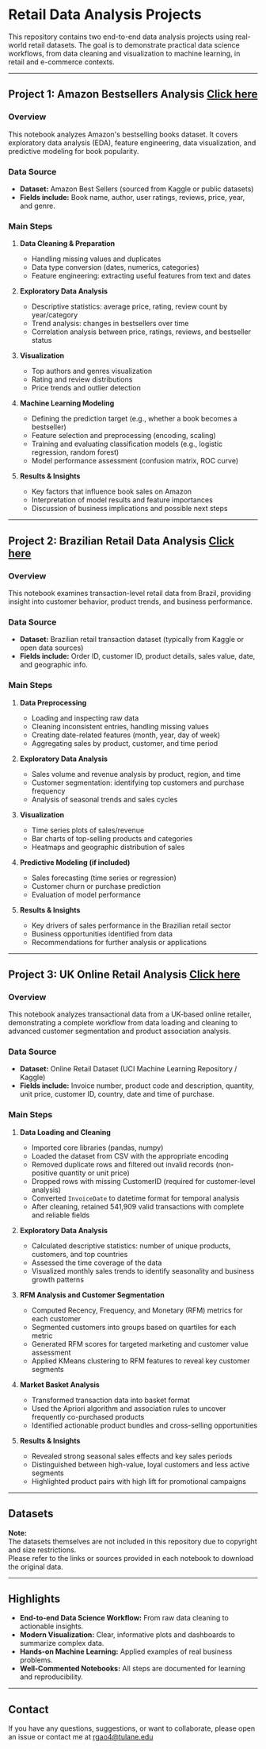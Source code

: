 # Retail Data Analysis Projects

This repository contains two end-to-end data analysis projects using real-world retail datasets. The goal is to demonstrate practical data science workflows, from data cleaning and visualization to machine learning, in retail and e-commerce contexts.

---

## Project 1: Amazon Bestsellers Analysis [Click here](02_amazon_bestseller.ipynb)


### Overview
This notebook analyzes Amazon's bestselling books dataset. It covers exploratory data analysis (EDA), feature engineering, data visualization, and predictive modeling for book popularity.

### Data Source
- **Dataset:** Amazon Best Sellers (sourced from Kaggle or public datasets)
- **Fields include:** Book name, author, user ratings, reviews, price, year, and genre.

### Main Steps

1. **Data Cleaning & Preparation**
    - Handling missing values and duplicates
    - Data type conversion (dates, numerics, categories)
    - Feature engineering: extracting useful features from text and dates

2. **Exploratory Data Analysis**
    - Descriptive statistics: average price, rating, review count by year/category
    - Trend analysis: changes in bestsellers over time
    - Correlation analysis between price, ratings, reviews, and bestseller status

3. **Visualization**
    - Top authors and genres visualization
    - Rating and review distributions
    - Price trends and outlier detection

4. **Machine Learning Modeling**
    - Defining the prediction target (e.g., whether a book becomes a bestseller)
    - Feature selection and preprocessing (encoding, scaling)
    - Training and evaluating classification models (e.g., logistic regression, random forest)
    - Model performance assessment (confusion matrix, ROC curve)

5. **Results & Insights**
    - Key factors that influence book sales on Amazon
    - Interpretation of model results and feature importances
    - Discussion of business implications and possible next steps

---

## Project 2: Brazilian Retail Data Analysis [Click here](01_Brazial_retail.ipynb)

### Overview
This notebook examines transaction-level retail data from Brazil, providing insight into customer behavior, product trends, and business performance.

### Data Source
- **Dataset:** Brazilian retail transaction dataset (typically from Kaggle or open data sources)
- **Fields include:** Order ID, customer ID, product details, sales value, date, and geographic info.

### Main Steps

1. **Data Preprocessing**
    - Loading and inspecting raw data
    - Cleaning inconsistent entries, handling missing values
    - Creating date-related features (month, year, day of week)
    - Aggregating sales by product, customer, and time period

2. **Exploratory Data Analysis**
    - Sales volume and revenue analysis by product, region, and time
    - Customer segmentation: identifying top customers and purchase frequency
    - Analysis of seasonal trends and sales cycles

3. **Visualization**
    - Time series plots of sales/revenue
    - Bar charts of top-selling products and categories
    - Heatmaps and geographic distribution of sales

4. **Predictive Modeling (if included)**
    - Sales forecasting (time series or regression)
    - Customer churn or purchase prediction
    - Evaluation of model performance

5. **Results & Insights**
    - Key drivers of sales performance in the Brazilian retail sector
    - Business opportunities identified from data
    - Recommendations for further analysis or applications
      
---

## Project 3: UK Online Retail Analysis [Click here](03_UK_retail.ipynb)

### Overview
This notebook analyzes transactional data from a UK-based online retailer, demonstrating a complete workflow from data loading and cleaning to advanced customer segmentation and product association analysis.

### Data Source
- **Dataset:** Online Retail Dataset (UCI Machine Learning Repository / Kaggle)
- **Fields include:** Invoice number, product code and description, quantity, unit price, customer ID, country, date and time of purchase.

### Main Steps

1. **Data Loading and Cleaning**
    - Imported core libraries (pandas, numpy)
    - Loaded the dataset from CSV with the appropriate encoding
    - Removed duplicate rows and filtered out invalid records (non-positive quantity or unit price)
    - Dropped rows with missing CustomerID (required for customer-level analysis)
    - Converted `InvoiceDate` to datetime format for temporal analysis
    - After cleaning, retained 541,909 valid transactions with complete and reliable fields

2. **Exploratory Data Analysis**
    - Calculated descriptive statistics: number of unique products, customers, and top countries
    - Assessed the time coverage of the data
    - Visualized monthly sales trends to identify seasonality and business growth patterns

3. **RFM Analysis and Customer Segmentation**
    - Computed Recency, Frequency, and Monetary (RFM) metrics for each customer
    - Segmented customers into groups based on quartiles for each metric
    - Generated RFM scores for targeted marketing and customer value assessment
    - Applied KMeans clustering to RFM features to reveal key customer segments

4. **Market Basket Analysis**
    - Transformed transaction data into basket format
    - Used the Apriori algorithm and association rules to uncover frequently co-purchased products
    - Identified actionable product bundles and cross-selling opportunities

5. **Results & Insights**
    - Revealed strong seasonal sales effects and key sales periods
    - Distinguished between high-value, loyal customers and less active segments
    - Highlighted product pairs with high lift for promotional campaigns

---

## Datasets

**Note:**  
The datasets themselves are not included in this repository due to copyright and size restrictions.  
Please refer to the links or sources provided in each notebook to download the original data.

---

## Highlights

- **End-to-end Data Science Workflow:** From raw data cleaning to actionable insights.
- **Modern Visualization:** Clear, informative plots and dashboards to summarize complex data.
- **Hands-on Machine Learning:** Applied examples of real business problems.
- **Well-Commented Notebooks:** All steps are documented for learning and reproducibility.

---

## Contact

If you have any questions, suggestions, or want to collaborate, please open an issue or contact me at rgao4@tulane.edu

